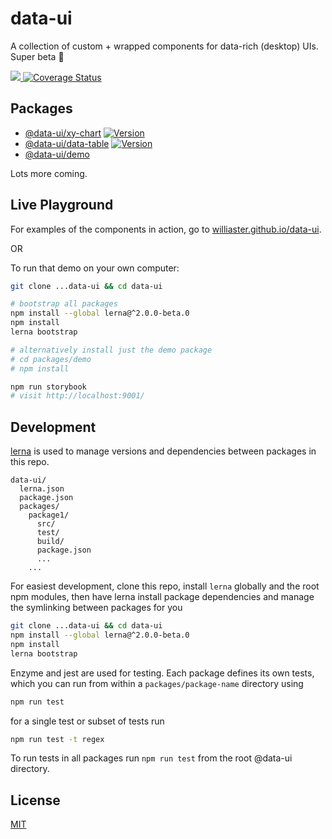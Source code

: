 # data-ui
A collection of custom + wrapped components for data-rich (desktop) UIs. Super beta :baby:

<p>
  <a title="build status" href="https://travis-ci.org/williaster/data-ui">
    <img src="https://travis-ci.org/williaster/data-ui.svg" />
  </a>
  <a href='https://coveralls.io/github/williaster/data-ui?branch=master'>
    <img src='https://coveralls.io/repos/github/williaster/data-ui/badge.svg?branch=master' alt='Coverage Status' />
  </a>
</p>

## Packages
+ [@data-ui/xy-chart](https://github.com/williaster/data-ui/tree/master/packages/xy-chart) [![Version](https://img.shields.io/npm/v/@data-ui/xy-chart.svg?style=flat-square)](https://img.shields.io/npm/v/@data-ui/xy-chart.svg?style=flat-square) 
+ [@data-ui/data-table](https://github.com/williaster/data-ui/tree/master/packages/data-table) [![Version](https://img.shields.io/npm/v/@data-ui/data-table.svg?style=flat-square)](https://img.shields.io/npm/v/@data-ui/data-table.svg?style=flat-square) 
+ [@data-ui/demo](https://github.com/williaster/data-ui/tree/master/packages/demo)

Lots more coming.

## Live Playground

For examples of the components in action, go to [williaster.github.io/data-ui](https://williaster.github.io/data-ui).

OR

To run that demo on your own computer:
```sh
git clone ...data-ui && cd data-ui

# bootstrap all packages
npm install --global lerna@^2.0.0-beta.0
npm install
lerna bootstrap

# alternatively install just the demo package
# cd packages/demo
# npm install

npm run storybook
# visit http://localhost:9001/
```

## Development
[lerna](https://github.com/lerna/lerna/) is used to manage versions and dependencies between
packages in this repo.

```
data-ui/
  lerna.json
  package.json
  packages/
    package1/
      src/
      test/
      build/
      package.json
      ...
    ...
```

For easiest development, clone this repo, install `lerna` globally and the root npm modules,
then have lerna install package dependencies and manage the symlinking between packages for you
```sh
git clone ...data-ui && cd data-ui
npm install --global lerna@^2.0.0-beta.0
npm install
lerna bootstrap
```

Enzyme and jest are used for testing. Each package defines its own tests, which you can run from within a `packages/package-name` directory using
```sh 
npm run test
```

for a single test or subset of tests run 
```sh
npm run test -t regex
```

To run tests in all packages run `npm run test` from the root @data-ui directory.

## License
[MIT](./LICENSE)
